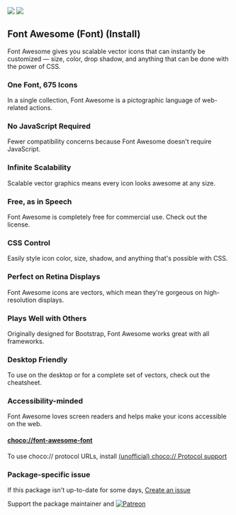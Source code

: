 [![](https://img.shields.io/chocolatey/v/font-awesome-font?color=green&label=font-awesome-font)](https://chocolatey.org/packages/font-awesome-font) [![](https://img.shields.io/chocolatey/dt/font-awesome-font)](https://chocolatey.org/packages/font-awesome-font)

## Font Awesome (Font) (Install)

Font Awesome gives you scalable vector icons that can instantly be customized — size, color, drop shadow, and anything that can be done with the power of CSS.

### One Font, 675 Icons

In a single collection, Font Awesome is a pictographic language of web-related actions.

### No JavaScript Required

Fewer compatibility concerns because Font Awesome doesn't require JavaScript.

### Infinite Scalability

Scalable vector graphics means every icon looks awesome at any size.

### Free, as in Speech

Font Awesome is completely free for commercial use. Check out the license.

### CSS Control

Easily style icon color, size, shadow, and anything that's possible with CSS.

### Perfect on Retina Displays

Font Awesome icons are vectors, which mean they're gorgeous on high-resolution displays.

### Plays Well with Others

Originally designed for Bootstrap, Font Awesome works great with all frameworks.

### Desktop Friendly

To use on the desktop or for a complete set of vectors, check out the cheatsheet.

### Accessibility-minded

Font Awesome loves screen readers and helps make your icons accessible on the web.	

#### [choco://font-awesome-font](choco://font-awesome-font)
To use choco:// protocol URLs, install [(unofficial) choco:// Protocol support ](https://chocolatey.org/packages/choco-protocol-support)

### Package-specific issue
If this package isn't up-to-date for some days, [Create an issue](https://github.com/tunisiano187/Chocolatey-packages/issues/new/choose)

Support the package maintainer and [![Patreon](https://cdn.jsdelivr.net/gh/tunisiano187/Chocolatey-packages@d15c4e19c709e7148588d4523ffc6dd3cd3c7e5e/icons/patreon.png)](https://www.patreon.com/bePatron?u=39585820)
